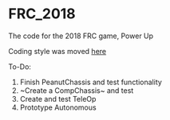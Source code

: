# FRC_2018
The code for the 2018 FRC game, Power Up

Coding style was moved [here](https://docs.google.com/document/d/1H2Lz66Hy7pmFxPAm8whiRg6tWnOfCiWSvpctdTY3pqo/edit)

To-Do:
1. Finish PeanutChassis and test functionality
1. ~Create a CompChassis~ and test
1. Create and test TeleOp
1. Prototype Autonomous

